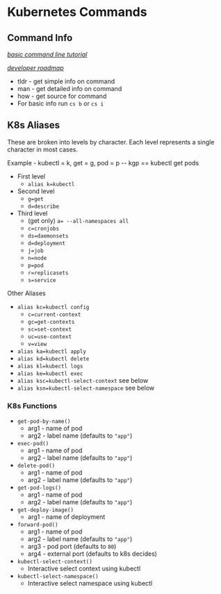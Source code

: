 # Kubernetes Commands

## Command Info

*[basic command line tutorial](https://ubuntu.com/tutorials/command-line-for-beginners#1-overview)*

*[developer roadmap](https://github.com/kamranahmedse/developer-roadmap)*

* tldr - get simple info on command
* man - get detailed info on command
* how - get source for command
* For basic info run `cs b` or `cs i`

## K8s Aliases

These are broken into levels by character. Each level represents a single character in most cases.

Example - kubectl = k, get = g, pod = p -- kgp == kubectl get pods

* First level
  * `alias k=kubectl`
* Second level
  * `g=get`
  * `d=describe`
* Third level
  * (get only) `a= --all-namespaces all`
  * `c=cronjobs`
  * `ds=daemonsets`
  * `d=deployment`
  * `j=job`
  * `n=node`
  * `p=pod`
  * `r=replicasets`
  * `s=service`

Other Aliases

* `alias kc=kubectl config`
  * `c=current-context`
  * `gc=get-contexts`
  * `sc=set-context`
  * `uc=use-context`
  * `v=view`
* `alias ka=kubectl apply`
* `alias kd=kubectl delete`
* `alias kl=kubectl logs`
* `alias ke=kubectl exec`
* `alias ksc=kubectl-select-context` see below
* `alias ksn=kubectl-select-namespace` see below

### K8s Functions

* `get-pod-by-name()`
  * arg1 - name of pod
  * arg2 - label name (defaults to `"app"`)
* `exec-pod()`
  * arg1 - name of pod
  * arg2 - label name (defaults to `"app"`)
* `delete-pod()`
  * arg1 - name of pod
  * arg2 - label name (defaults to `"app"`)
* `get-pod-logs()`
  * arg1 - name of pod
  * arg2 - label name (defaults to `"app"`)
* `get-deploy-image()`
  * arg1 - name of deployment
* `forward-pod()`
  * arg1 - name of pod
  * arg2 - label name (defaults to `"app"`)
  * arg3 - pod port (defaults to `80`)
  * arg4 - external port (defaults to k8s decides)
* `kubectl-select-context()`
  * Interactive select context using kubectl
* `kubectl-select-namespace()`
  * Interactive select namespace using kubectl
